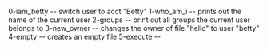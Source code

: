 0-iam_betty -- switch user to acct "Betty"
1-who_am_i -- prints out the name of the current user
2-groups -- print out all groups the current user belongs to
3-new_owner -- changes the owner of file "hello" to user "betty"
4-empty -- creates an empty file
5-execute -- 


